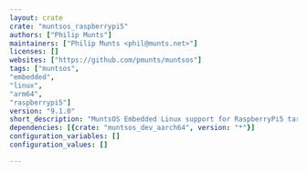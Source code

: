 ```yaml
---
layout: crate
crate: "muntsos_raspberrypi5"
authors: ["Philip Munts"]
maintainers: ["Philip Munts <phil@munts.net>"]
licenses: []
websites: ["https://github.com/pmunts/muntsos"]
tags: ["muntsos",
"embedded",
"linux",
"arm64",
"raspberrypi5"]
version: "9.1.0"
short_description: "MuntsOS Embedded Linux support for RaspberryPi5 targets"
dependencies: [{crate: "muntsos_dev_aarch64", version: "*"}]
configuration_variables: []
configuration_values: []

---
```



